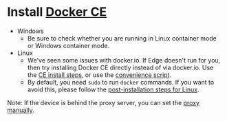 # Install [Docker CE](https://docs.docker.com/install/)

- Windows
  - Be sure to check whether you are running in Linux container mode or Windows container mode.
- Linux
  - We've seen some issues with docker.io. If Edge doesn't run for you, then try installing Docker CE directly instead of via docker.io. Use the [CE install steps](https://docs.docker.com/engine/installation/linux/docker-ce/ubuntu/#install-docker-ce), or use the [convenience script](https://docs.docker.com/engine/installation/linux/docker-ce/ubuntu/#install-using-the-convenience-script).
  - By default, you need `sudo` to run `docker` commands. If you want to avoid this, please follow the [post-installation steps for Linux](https://docs.docker.com/install/linux/linux-postinstall/#manage-docker-as-a-non-root-user).

Note: If the device is behind the proxy server, you can set the [proxy manually](https://docs.docker.com/network/proxy/#configure-the-docker-client).
